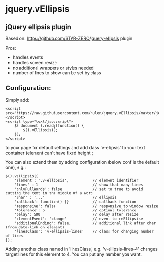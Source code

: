 jquery.vEllipsis
================
jQuery ellipsis plugin
----------------------
Based on: https://github.com/STAR-ZERO/jquery-ellipsis plugin

Pros:
- handles events
- handles screen resize
- no additional wrappers or styles needed
- number of lines to show can be set by class

Configuration:
--------------
Simply add:

	<script src="https://raw.githubusercontent.com/nulen/jquery.vEllipsis/master/jquery.vEllipsis.js"></script>
	<script type="text/javascript">
		$( document ).ready(function() {
			$().vEllipsis();
		});
	</script>
	
to your page for default settings and add class 'v-ellipsis' to your text container (element can't have fixed height);

You can also extend them by adding configuration (below conf is the default one), e.g.:

	$().vEllipsis({
		'element': '.v-ellipsis',			// element identifier
		'lines' : 1							// show that many lines
		'onlyFullWords': false				// set to true to avoid cutting the text in the middle of a word
		'char' : '...'						// ellipsis
		'callback': function() {}			// callback function
		'responsive': false					// responsive to window resize
		'tolerance': 5						// optimal tolerance
		'delay': 500						// delay after resize
		'elementEvent': 'change'			// event to reEllipsise
		'additionalEnding': false,			// additional link after char (from data-link on element)
		'linesClass': 'v-ellipsis-lines'    // class for changing number of lines
	});

Adding another class named in 'linesClass', e.g. 'v-ellipsis-lines-4' changes target lines for this element to 4. You can put any number you want.
